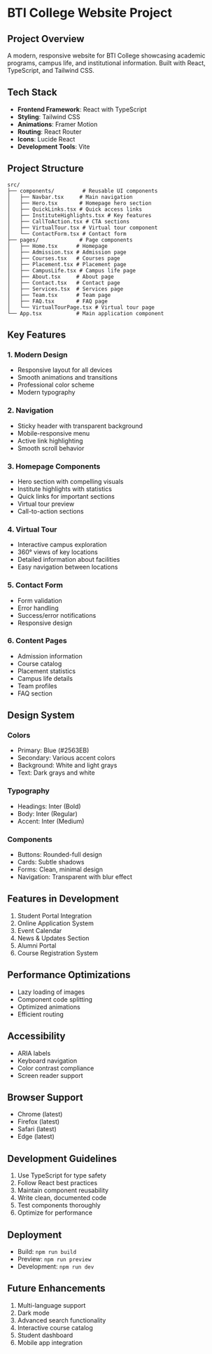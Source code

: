 # BTI College Website Project

## Project Overview
A modern, responsive website for BTI College showcasing academic programs, campus life, and institutional information. Built with React, TypeScript, and Tailwind CSS.

## Tech Stack
- **Frontend Framework**: React with TypeScript
- **Styling**: Tailwind CSS
- **Animations**: Framer Motion
- **Routing**: React Router
- **Icons**: Lucide React
- **Development Tools**: Vite

## Project Structure
```
src/
├── components/         # Reusable UI components
│   ├── Navbar.tsx     # Main navigation
│   ├── Hero.tsx       # Homepage hero section
│   ├── QuickLinks.tsx # Quick access links
│   ├── InstituteHighlights.tsx # Key features
│   ├── CallToAction.tsx # CTA sections
│   ├── VirtualTour.tsx # Virtual tour component
│   └── ContactForm.tsx # Contact form
├── pages/             # Page components
│   ├── Home.tsx      # Homepage
│   ├── Admission.tsx # Admission page
│   ├── Courses.tsx   # Courses page
│   ├── Placement.tsx # Placement page
│   ├── CampusLife.tsx # Campus life page
│   ├── About.tsx     # About page
│   ├── Contact.tsx   # Contact page
│   ├── Services.tsx  # Services page
│   ├── Team.tsx      # Team page
│   ├── FAQ.tsx       # FAQ page
│   └── VirtualTourPage.tsx # Virtual tour page
└── App.tsx           # Main application component
```

## Key Features

### 1. Modern Design
- Responsive layout for all devices
- Smooth animations and transitions
- Professional color scheme
- Modern typography

### 2. Navigation
- Sticky header with transparent background
- Mobile-responsive menu
- Active link highlighting
- Smooth scroll behavior

### 3. Homepage Components
- Hero section with compelling visuals
- Institute highlights with statistics
- Quick links for important sections
- Virtual tour preview
- Call-to-action sections

### 4. Virtual Tour
- Interactive campus exploration
- 360° views of key locations
- Detailed information about facilities
- Easy navigation between locations

### 5. Contact Form
- Form validation
- Error handling
- Success/error notifications
- Responsive design

### 6. Content Pages
- Admission information
- Course catalog
- Placement statistics
- Campus life details
- Team profiles
- FAQ section

## Design System

### Colors
- Primary: Blue (#2563EB)
- Secondary: Various accent colors
- Background: White and light grays
- Text: Dark grays and white

### Typography
- Headings: Inter (Bold)
- Body: Inter (Regular)
- Accent: Inter (Medium)

### Components
- Buttons: Rounded-full design
- Cards: Subtle shadows
- Forms: Clean, minimal design
- Navigation: Transparent with blur effect

## Features in Development
1. Student Portal Integration
2. Online Application System
3. Event Calendar
4. News & Updates Section
5. Alumni Portal
6. Course Registration System

## Performance Optimizations
- Lazy loading of images
- Component code splitting
- Optimized animations
- Efficient routing

## Accessibility
- ARIA labels
- Keyboard navigation
- Color contrast compliance
- Screen reader support

## Browser Support
- Chrome (latest)
- Firefox (latest)
- Safari (latest)
- Edge (latest)

## Development Guidelines
1. Use TypeScript for type safety
2. Follow React best practices
3. Maintain component reusability
4. Write clean, documented code
5. Test components thoroughly
6. Optimize for performance

## Deployment
- Build: `npm run build`
- Preview: `npm run preview`
- Development: `npm run dev`

## Future Enhancements
1. Multi-language support
2. Dark mode
3. Advanced search functionality
4. Interactive course catalog
5. Student dashboard
6. Mobile app integration 